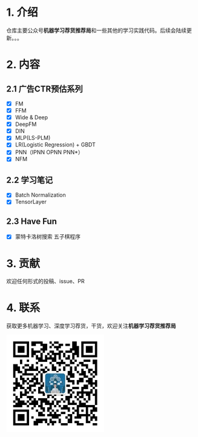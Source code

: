 # 1. 介绍
仓库主要公众号**机器学习荐货推荐局**和一些其他的学习实践代码。后续会陆续更新。。。

# 2. 内容
## 2.1 广告CTR预估系列
- [x] FM
- [x] FFM
- [x] Wide & Deep
- [x] DeepFM
- [x] DIN
- [x] MLP(LS-PLM)
- [x] LR(Logistic Regression) + GBDT
- [x] PNN（IPNN OPNN PNN*）
- [x] NFM

## 2.2 学习笔记
- [x] Batch Normalization
- [x] TensorLayer

## 2.3 Have Fun
- [x] 蒙特卡洛树搜索 五子棋程序

# 3. 贡献
欢迎任何形式的投稿、issue、PR

# 4. 联系
获取更多机器学习、深度学习荐货，干货，欢迎关注**机器学习荐货推荐局**


![机器学习荐货推荐局](./Pictures/公众号.jpg)

